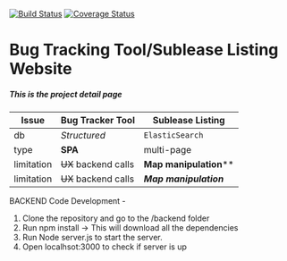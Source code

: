 [![Build Status](https://img.shields.io/travis/DilipKunderu/SEfa17.svg?style=flat-square)](https://travis-ci.org/DilipKunderu/SEfa17)
[![Coverage Status](https://img.shields.io/coveralls/DilipKunderu/SEfa17.svg?style=flat-square)](https://coveralls.io/github/DilipKunderu/SEfa17?branch=master)
# Bug Tracking Tool/Sublease Listing Website
##### This is the project detail page

| Issue | Bug Tracker Tool | Sublease Listing |
| ----- | ----- | ----- |
| db |*Structured* | `ElasticSearch` |
| type | **SPA** | multi-page |
| limitation | ~~UX~~ backend calls | __Map manipulation__** |
| limitation | ~~UX~~ backend calls | **_Map_ _manipulation_** |




BACKEND Code Development - 

1) Clone the repository and go to the /backend folder
2) Run npm install -> This will download all the dependencies
3) Run Node server.js to start the server.
4) Open localhsot:3000 to check if server is up  
